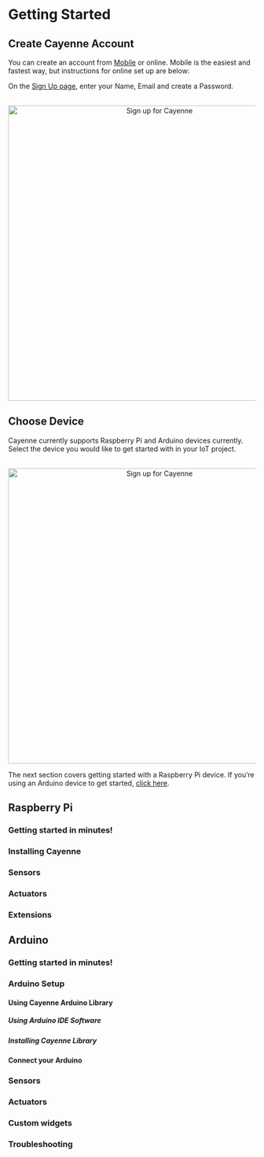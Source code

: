 # Getting Started

## Create Cayenne Account
You can create an account from [Mobile](http://www.cayenne-mydevices.com/CayenneStaging/docs#mobile-apps) or online. Mobile is the easiest and fastest way, but instructions for online set up are below:

On the [Sign Up page](https://cayenne.mydevices.com/cayenne/signup?_ga=1.165612799.1524412540.1457034675), enter your Name, Email and create a Password.

<p style="text-align:center"><br/><img src="http://d1nocd4j7qtmw4.cloudfront.net/wp-content/uploads/20160601095407/Sign-Up.png" width="600" alt="Sign up for Cayenne"></p>


## Choose Device
Cayenne currently supports Raspberry Pi and Arduino devices currently.  Select the device you would like to get started with in your IoT project.

<p style="text-align:center"><br/><img src="http://d1nocd4j7qtmw4.cloudfront.net/wp-content/uploads/20160616132558/1st-Experience-Step-1-choose-device.png" width="600" alt="Sign up for Cayenne"></p>

The next section covers getting started with a Raspberry Pi device.  If you’re using an Arduino device to get started, [click here](http://www.cayenne-mydevices.com/CayenneStaging/docs#arduino-arduino).




## Raspberry Pi
### Getting started in minutes!
### Installing Cayenne
### Sensors
### Actuators
### Extensions

## Arduino
### Getting started in minutes!
### Arduino Setup
#### Using Cayenne Arduino Library
##### Using Arduino IDE Software
##### Installing Cayenne Library
#### Connect your Arduino
### Sensors
### Actuators
### Custom widgets
### Troubleshooting
